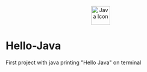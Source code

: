 <p align="center">
  <a href="https://skillicons.dev">
    <img src="https://skillicons.dev/icons?i=java" alt="Java Icon" width="50" height="50" />
  </a>
  <h1>Hello-Java</h1>
</p>



First project with java printing "Hello Java" on terminal
